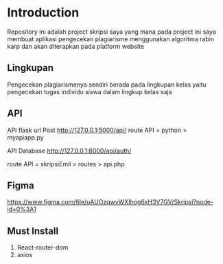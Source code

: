 # Introduction
Repository ini adalah project skripsi saya yang mana pada project ini saya membuat aplikasi pengecekan plagiarisme menggunakan algoritma rabin karp dan akan diterapkan pada platform website

## Lingkupan
Pengecekan plagiarismenya sendiri berada pada lingkupan kelas yaitu pengecekan tugas individu siswa dalam lingkup kelas saja

## API
API flask url Post
<http://127.0.0.1:5000/api/>
route API = python > myapiapp.py

API Database
<http://127.0.0.1:8000/api/auth/>

route API = skripsiEmil > routes > api.php

## Figma
<https://www.figma.com/file/uAUOzqwvWXIhog6xH3V7GV/Skripsi?node-id=0%3A1>

## Must Install
1. React-router-dom
2. axios